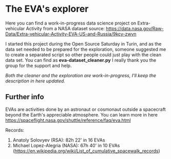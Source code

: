 # The EVA's explorer

Here you can find a work-in-progress data science project on Extra-vehicular Activity from a NASA dataset
source: https://data.nasa.gov/Raw-Data/Extra-vehicular-Activity-EVA-US-and-Russia/9kcy-zwvn

I started this project during the Open Source Saturday in Turin, and as the data set needed to be prepared for the exploration,  someone suggested me to create a separated script so other people could just play with the clean data set. 
You can find as **eva-dataset_cleaner.py**
I really thank you the group for the support and help.

*Both the cleaner and the exploration are work-in-progress, I'll keep the description in here updated.*

## Further info

EVAs are activities done by an astronaut or cosmonaut outside a spacecraft beyond the Earth's appreciable atmosphere.
You can learn more in here https://spaceflight.nasa.gov/shuttle/reference/faq/eva.html

Records:
1. Anatoly Solovyev (RSA): 82h 22' in 16 EVAs
2. Michael Lopez-Alegria (NASA): 67h 40' in 10 EVAs
(https://en.wikipedia.org/wiki/List_of_cumulative_spacewalk_records)
